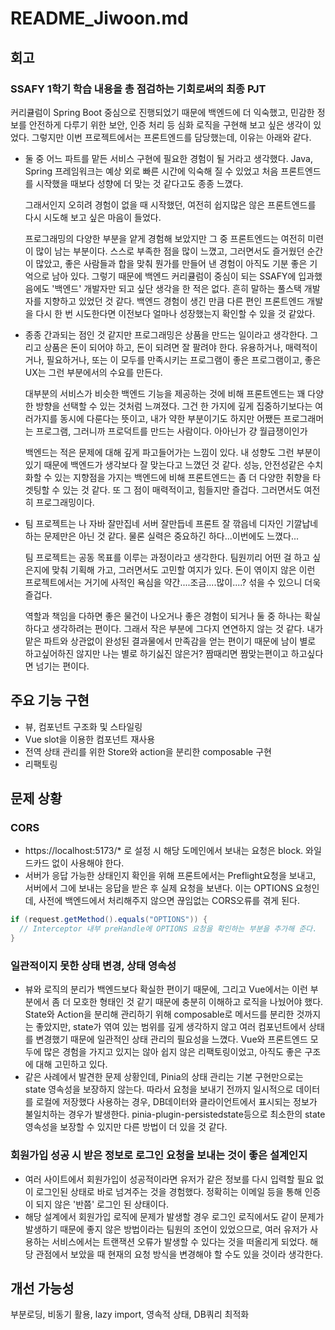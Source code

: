 # README_Jiwoon.md

## 회고

### SSAFY 1학기 학습 내용을 총 점검하는 기회로써의 최종 PJT

커리큘럼이 Spring Boot 중심으로 진행되었기 때문에 백엔드에 더 익숙했고, 민감한 정보를 안전하게 다루기 위한 보안, 인증 처리 등 심화 로직을 구현해 보고 싶은 생각이 있었다.
그렇지만 이번 프로젝트에서는 프론트엔드를 담당했는데, 이유는 아래와 같다.

- 둘 중 어느 파트를 맡든 서비스 구현에 필요한 경험이 될 거라고 생각했다.
  Java, Spring 프레임워크는 예상 외로 빠른 시간에 익숙해 질 수 있었고 처음 프론트엔드를 시작했을 때보다 성향에 더 맞는 것 같다고도 종종 느꼈다.

  그래서인지 오히려 경험이 없을 때 시작했던, 여전히 쉽지많은 않은 프론트엔드를 다시 시도해 보고 싶은 마음이 들었다.

  프로그래밍의 다양한 부분을 얕게 경험해 보았지만 그 중 프론트엔드는 여전히 미련이 많이 남는 부분이다. 스스로 부족한 점을 많이 느꼈고, 그러면서도 즐거웠던 순간이 많았고, 좋은 사람들과 합을 맞춰 뭔가를 만들어 낸 경험이 아직도 기분 좋은 기억으로 남아 있다.
  그렇기 때문에 백엔드 커리큘럼이 중심이 되는 SSAFY에 입과했음에도 '백엔드' 개발자만 되고 싶단 생각을 한 적은 없다. 흔히 말하는 풀스택 개발자를 지향하고 있었던 것 같다.
  백엔드 경험이 생긴 만큼 다른 편인 프론트엔드 개발을 다시 한 번 시도한다면 이전보다 얼마나 성장했는지 확인할 수 있을 것 같았다.

- 종종 간과되는 점인 것 같지만 프로그래밍은 상품을 만드는 일이라고 생각한다. 그리고 상품은 돈이 되어야 하고, 돈이 되려면 잘 팔려야 한다.
  유용하거나, 매력적이거나, 필요하거나, 또는 이 모두를 만족시키는 프로그램이 좋은 프로그램이고, 좋은 UX는 그런 부분에서의 수요를 만든다.
  
  대부분의 서비스가 비슷한 백엔드 기능을 제공하는 것에 비해 프론트엔드는 꽤 다양한 방향을 선택할 수 있는 것처럼 느껴졌다.
  그건 한 가지에 깊게 집중하기보다는 여러가지를 동시에 다룬다는 뜻이고, 내가 약한 부분이기도 하지만 어쨌든 프로그래머는 프로그램, 그러니까 프로덕트를 만드는 사람이다. 아아닌가 걍 월급쟁이인가

  백엔드는 적은 문제에 대해 깊게 파고들어가는 느낌이 있다. 내 성향도 그런 부분이 있기 때문에 백엔드가 생각보다 잘 맞는다고 느꼈던 것 같다.
  성능, 안전성같은 수치화할 수 있는 지향점을 가지는 백엔드에 비해 프론트엔드는 좀 더 다양한 취향을 타겟팅할 수 있는 것 같다. 또 그 점이 매력적이고, 힘들지만 즐겁다. 그러면서도 여전히 프로그래밍이다.

- 팀 프로젝트는 나 자바 잘만집네 서버 잘만듭네 프론트 잘 깎읍네 디자인 기깔납네 하는 문제만은 아닌 것 같다. 물론 실력은 중요하긴 하다...이번에도 느꼈다...

  팀 프로젝트는 공동 목표를 이루는 과정이라고 생각한다. 팀원끼리 어떤 걸 하고 싶은지에 맞춰 기획해 가고, 그러면서도 고민할 여지가 있다. 돈이 엮이지 않은 이런 프로젝트에서는 거기에 사적인 욕심을 약간....조금....많이....? 섞을 수 있으니 더욱 즐겁다.

  역할과 책임을 다하면 좋은 물건이 나오거나 좋은 경험이 되거나 둘 중 하나는 확실하다고 생각하려는 편이다. 그래서 작은 부분에 그다지 연연하지 않는 것 같다. 내가 맡은 파트와 상관없이 완성된 결과물에서 만족감을 얻는 편이기 때문에 남이 별로 하고싶어하진 않지만 나는 별로 하기싫진 않은거? 짬때리면 짬맞는편이고 하고싶다면 넘기는 편이다.

## 주요 기능 구현

- 뷰, 컴포넌트 구조화 및 스타일링
- Vue slot을 이용한 컴포넌트 재사용
- 전역 상태 관리를 위한 Store와 action을 분리한 composable 구현
- 리팩토링

## 문제 상황

### CORS
- https://localhost:5173/\* 로 설정 시 해당 도메인에서 보내는 요청은 block. 와일드카드 없이 사용해야 한다.
- 서버가 응답 가능한 상태인지 확인을 위해 프론트에서는 Preflight요청을 보내고, 서버에서 그에 보내는 응답을 받은 후 실제 요청을 보낸다. 이는 OPTIONS 요청인데, 사전에 백엔드에서 처리해주지 않으면 끊임없는 CORS오류를 겪게 된다.
```JAVA
if (request.getMethod().equals("OPTIONS")) {
  // Interceptor 내부 preHandle에 OPTIONS 요청을 확인하는 부분을 추가해 준다.
}
``` 

### 일관적이지 못한 상태 변경, 상태 영속성
- 뷰와 로직의 분리가 백엔드보다 확실한 편이기 때문에, 그리고 Vue에서는 이런 부분에서 좀 더 모호한 형태인 것 같기 때문에 충분히 이해하고 로직을 나눴어야 했다. State와 Action을 분리해 관리하기 위해 composable로 메서드를 분리한 것까지는 좋았지만, state가 엮여 있는 범위를 깊게 생각하지 않고 여러 컴포넌트에서 상태를 변경했기 때문에 일관적인 상태 관리의 필요성을 느꼈다. Vue와 프론트엔드 모두에 많은 경험을 가지고 있지는 않아 쉽지 않은 리팩토링이었고, 아직도 좋은 구조에 대해 고민하고 있다.
- 같은 사례에서 발견한 문제 상황인데, Pinia의 상태 관리는 기본 구현만으로는 state 영속성을 보장하지 않는다. 따라서 요청을 보내기 전까지 일시적으로 데이터를 로컬에 저장했다 사용하는 경우, DB데이터와 클라이언트에서 표시되는 정보가 불일치하는 경우가 발생한다. pinia-plugin-persistedstate등으로 최소한의 state 영속성을 보장할 수 있지만 다른 방법이 더 있을 것 같다.

### 회원가입 성공 시 받은 정보로 로그인 요청을 보내는 것이 좋은 설계인지
- 여러 사이트에서 회원가입이 성공적이라면 유저가 같은 정보를 다시 입력할 필요 없이 로그인된 상태로 바로 넘겨주는 것을 경험했다. 정확히는 이메일 등을 통해 인증이 되지 않은 '반쯤' 로그인 된 상태이다.
- 해당 설계에서 회원가입 로직에 문제가 발생할 경우 로그인 로직에서도 같이 문제가 발생하기 때문에 좋지 않은 방법이라는 팀원의 조언이 있었으므로, 여러 유저가 사용하는 서비스에서는 트랜잭션 오류가 발생할 수 있다는 것을 떠올리게 되었다. 해당 관점에서 보았을 때 현재의 요청 방식을 변경해야 할 수도 있을 것이라 생각한다.


## 개선 가능성

부분로딩, 비동기 활용, lazy import, 영속적 상태, DB쿼리 최적화
